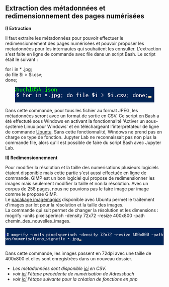 Extraction des métadonnées et redimensionnement des pages numérisées
--------------------------------------------------------------------

**I) Extraction**

Il faut extraire les métadonnées pour pouvoir effectuer le redimensionnement des pages numérisées et pouvoir proposer les metadonnées pour les internautes qui 
souhaitent les consulter. 
L'extraction s'est faite en ligne de commande avec file dans un script Bash. Le script était le suivant :  

for i in * .jpg;  
do file $i > $i.csv;  
done;


<p align=center>
  <img src="/screenshots/commandfile.png"
</p>


Dans cette commande, pour tous les fichier au format JPEG, les métadonnées seront avec un format de sortie en CSV. 
Ce script en Bash a été effectuté sous Windows en activant la fonctionnalité 'Activer un sous-système Linux pour Windows' et en téléchargeant l'interprétateur de 
ligne de commande [Ubuntu](https://doc.ubuntu-fr.org/accueil). Sans cette fonctionnalité, Windows ne prend pas en charge ce type de fonction. Jupyter Lab ne reconnaissait pas non plus la commande file, alors qu'il est possible de faire du script Bash avec Jupyter Lab.  


**II) Redimensionnemnent**

Pour modifier la résolution et la taille des numerisations plusieurs logiciels étaient disponible mais cette partie s'est aussi effectuée en ligne de commande. GIMP est un bon logiciel qui propose de redimensionner les images mais seulement modifier la taille et non la résolution. Avec un corpus de 258 pages, nous ne pouvions pas le faire image par image comme le propose GIMP.  
Le [pacakage imagemagick](https://doc.ubuntu-fr.org/imagemagick) disponible avec Ubuntu permet le traitement d'images par lot pour la résolution et la taille des images.  
La commande qui suit permet de changer la résolution et les dimensions :   
mogrify -units pixelsperinch -density 72x72 -resize 400x800 -path chemin_des_nouvelles_images. 
  
 <p align=center>
   <img width=600 src="/screenshots/image_magick.png">
 </p>
  
  
Dans cette commande, les images passent en 72dpi avec une taille de 400x800 et elles sont enregistrées dans un nouveau dossier. 

* *Les métadonnées sont disponible [ici](Adressbuch_metadata.csv) en CSV.*
* *voir [ici](Numerisation.md) l'étape précédente de numérisation de Adressbuch*
* _voir [ici](functions_php.md) l'étape suivante pour la création de fonctions en php_

